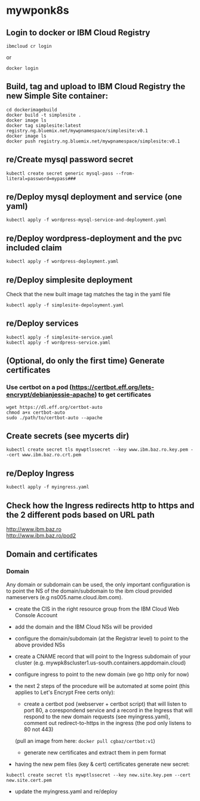 # mywponk8s
## Login to docker or IBM Cloud Registry
```
ibmcloud cr login
```
or
```
docker login
```
## Build, tag and upload to IBM Cloud Registry the new Simple Site container:
```
cd dockerimagebuild
docker build -t simplesite .
docker image ls
docker tag simplesite:latest registry.ng.bluemix.net/mywpnamespace/simplesite:v0.1
docker image ls
docker push registry.ng.bluemix.net/mywpnamespace/simplesite:v0.1
```

## re/Create mysql password secret
```
kubectl create secret generic mysql-pass --from-literal=password=mypass###
```

## re/Deploy mysql deployment and service (one yaml)
```
kubectl apply -f wordpress-mysql-service-and-deployment.yaml
```

## re/Deploy wordpress-deployment and the pvc included claim
```
kubectl apply -f wordpress-deployment.yaml
```

## re/Deploy simplesite deployment
Check that the new built image tag matches the tag in the yaml file
```
kubectl apply -f simplesite-depoloyment.yaml
```

## re/Deploy services
```
kubectl apply -f simplesite-service.yaml
kubectl apply -f wordpress-service.yaml
```

## (Optional, do only the first time) Generate certificates
### Use certbot on a pod (https://certbot.eff.org/lets-encrypt/debianjessie-apache) to get certificates
```
wget https://dl.eff.org/certbot-auto
chmod a+x certbot-auto
sudo ./path/to/certbot-auto --apache
```

## Create secrets (see mycerts dir)
```
kubectl create secret tls mywptlssecret --key www.ibm.baz.ro.key.pem --cert www.ibm.baz.ro.crt.pem
```

## re/Deploy Ingress
```
kubectl apply -f myingress.yaml
```

## Check how the Ingress redirects http to https and the 2 different pods based on URL path
http://www.ibm.baz.ro <br />
http://www.ibm.baz.ro/pod2

## Domain and certificates
### Domain
Any domain or subdomain can be used, the only important configuration is to point the NS of the domain/subdomain to the ibm cloud provided nameservers (e.g ns005.name.cloud.ibm.com).

- create the CIS in the right resource group from the IBM Cloud Web Console Account
- add the domain and the IBM Cloud NSs will be provided
- configure the domain/subdomain (at the Registrar level) to point to the above provided NSs
- create a CNAME record that will point to the Ingress subdomain of your cluster (e.g. mywpk8scluster1.us-south.containers.appdomain.cloud)
- configure ingress to point to the new domain (we go http only for now)
- the next 2 steps of the procedure will be automated at some point (this applies to Let's Encrypt Free certs only):
	- create a certbot pod (webserver + certbot script) that will listen to port 80, a corespondend service and a record in the Ingress that will respond to the new domain requests (see myingress.yaml), comment out redirect-to-https in the ingress (the pod only listens to 80 not 443)<br />

	(pull an image from here: ```docker pull cgbaz/certbot:v1```)<br />

	- generate new certificates and extract them in pem format
- having the new pem files (key & cert) certificates generate new secret:
```
kubectl create secret tls mywptlssecret --key new.site.key.pem --cert new.site.cert.pem
```
- update the myingress.yaml and re/deploy











